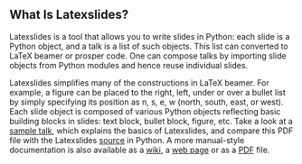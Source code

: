 ## What Is Latexslides? ##

Latexslides is a tool that allows you to write slides in Python:
each slide is a Python object, and a talk is a list of such objects.
This list can converted to LaTeX beamer or prosper code.
One can compose talks by importing slide objects from Python modules
and hence reuse individual slides.

Latexslides simplifies many of the constructions in LaTeX beamer.
For example, a figure can be placed to the right, left, under or over
a bullet list by simply specifying its position as n, s, e, w (north,
south, east, or west). Each slide object is composed of various Python
objects reflecting basic building blocks in slides: text block,
bullet block, figure, etc. Take a look at a
[sample talk](https://latexslides.googlecode.com/svn/trunk/doc/exampletalk.pdf),
which explains the basics of Latexslides, and compare this PDF file
with the Latexslides
[source](https://latexslides.googlecode.com/svn/trunk/doc/exampletalk.py)
in Python. A more manual-style documentation is also available as a
[wiki](http://code.google.com/p/latexslides/wiki/Tutorial), a
[web page](https://latexslides.googlecode.com/svn/trunk/doc/latexslides_doc.html)
or as a
[PDF](https://latexslides.googlecode.com/svn/trunk/doc/latexslides_doc.pdf) file.